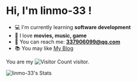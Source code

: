 # Hi, I'm linmo-33 !


- 💻️ I'm currently learning **software development**
- 🤩 I love **movies, music, game**
- 📧 You can reach me: **[337906099@qq.com](mailto:337906099@qq.com)**
- 📚 You may like [My Blog](https://linmo-33.github.io)

You are my ![Visitor Count](https://profile-counter.glitch.me/linmo-33/count.svg) visitor.

![linmo-33's Stats](https://github-readme-stats.vercel.app/api?username=linmo-33&theme=default&show_icons=true&hide_border=true&count_private=false)

